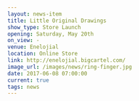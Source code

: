 ```yaml
---
layout: news-item
title: Little Original Drawings
show_type: Store Launch
opening: Saturday, May 20th
on_view: -
venue: Enelojial
location: Online Store
link: http://enelojial.bigcartel.com/
image_url: /images/news/ring-finger.jpg
date: 2017-06-08 07:00:00
current: true
tags: news
---
```

